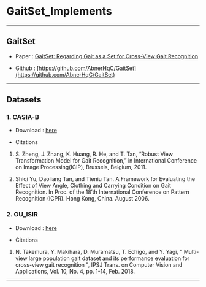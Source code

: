 # GaitSet_Implements

----
## GaitSet

- Paper : [GaitSet: Regarding Gait as a Set for Cross-View Gait Recognition](https://arxiv.org/abs/1811.06186)

- Github : [https://github.com/AbnerHqC/GaitSet](https://github.com/AbnerHqC/GaitSet)

----

## Datasets

### 1. CASIA-B

- Download : [here](http://www.cbsr.ia.ac.cn/english/Gait%20Databases.asp)

- Citations
1. S. Zheng, J. Zhang, K. Huang, R. He, and T. Tan, “Robust View Transformation Model for Gait Recognition,” in International Conference on Image Processing(ICIP), Brussels, Belgium, 2011.

2. Shiqi Yu, Daoliang Tan, and Tieniu Tan. A Framework for Evaluating the Effect of View Angle, Clothing and Carrying Condition on Gait Recognition. In Proc. of the 18′th International Conference on Pattern Recognition (ICPR). Hong Kong, China. August 2006.

### 2. OU_ISIR 

- Download : [here](http://www.am.sanken.osaka-u.ac.jp/BiometricDB/GaitMVLP.html)

- Citations
1. N. Takemura, Y. Makihara, D. Muramatsu, T. Echigo, and Y. Yagi, " Multi-view large population gait dataset and its performance
evaluation for cross-view gait recognition ", IPSJ Trans. on Computer Vision and Applications, Vol. 10, No. 4, pp. 1-14, Feb. 2018.
----

